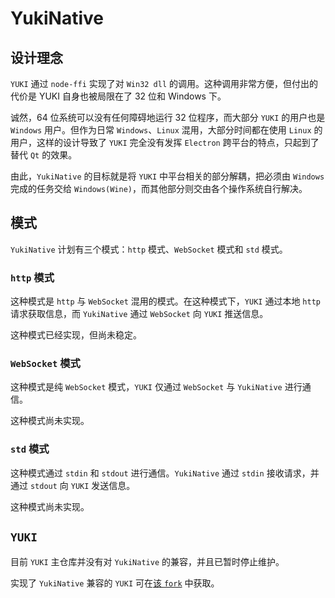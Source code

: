# YukiNative

## 设计理念

`YUKI` 通过 `node-ffi` 实现了对 `Win32 dll` 的调用。这种调用非常方便，但付出的代价是 YUKI 自身也被局限在了 32 位和 Windows 下。 

诚然，64 位系统可以没有任何障碍地运行 32 位程序，而大部分 `YUKI` 的用户也是 `Windows` 用户。但作为日常 `Windows`、`Linux` 混用，大部分时间都在使用 `Linux` 的用户，这样的设计导致了 `YUKI` 完全没有发挥 `Electron` 跨平台的特点，只起到了替代 `Qt` 的效果。

由此，`YukiNative` 的目标就是将 `YUKI` 中平台相关的部分解耦，把必须由 `Windows` 完成的任务交给 `Windows(Wine)`，而其他部分则交由各个操作系统自行解决。

## 模式

`YukiNative` 计划有三个模式：`http` 模式、`WebSocket` 模式和 `std` 模式。

### `http` 模式

这种模式是 `http` 与 `WebSocket` 混用的模式。在这种模式下，`YUKI` 通过本地 `http` 请求获取信息，而 `YukiNative` 通过 `WebSocket` 向 `YUKI` 推送信息。

这种模式已经实现，但尚未稳定。

### `WebSocket` 模式

这种模式是纯 `WebSocket` 模式，`YUKI` 仅通过 `WebSocket` 与 `YukiNative` 进行通信。

这种模式尚未实现。

### `std` 模式

这种模式通过 `stdin` 和 `stdout` 进行通信。`YukiNative` 通过 `stdin` 接收请求，并通过 `stdout` 向 `YUKI` 发送信息。

这种模式尚未实现。

## `YUKI`

目前 `YUKI` 主仓库并没有对 `YukiNative` 的兼容，并且已暂时停止维护。

实现了 `YukiNative` 兼容的 `YUKI` 可在[该 `fork`](https://github.com/Yesterday17/YUKI-Translator) 中获取。
